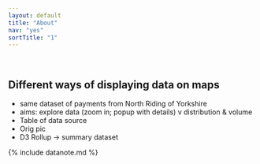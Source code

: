 ```yaml
---
layout: default
title: "About"
nav: "yes"
sortTitle: "1"
---
```


<div class="container" markdown="1">
<br/>

Different ways of displaying data on maps
-----------------------------------------

- same dataset of payments from North Riding of Yorkshire
- aims: explore data (zoom in; popup with details) v distribution & volume
- Table of data source
- Orig pic
- D3 Rollup  -> summary dataset

{% include datanote.md %}

</div>
